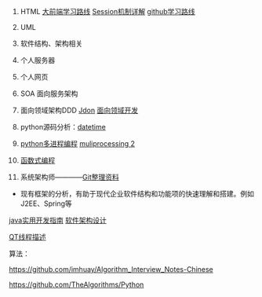 1. HTML  [大前端学习路线](http://bbs.itheima.com/thread-391250-1-1.html)   [Session机制详解](https://www.cnblogs.com/lonelydreamer/p/6169469.html)	[github学习路线](https://github.com/qianguyihao/Web)
2. UML
3. 软件结构、架构相关
4. 个人服务器
5. 个人网页
6. SOA 面向服务架构
7. 面向领域架构DDD [Jdon](https://www.jdon.com/)   [面向领域开发](https://www.cnblogs.com/cnblogsfans/p/7767162.html)

8. python源码分析：[datetime](https://www.cnblogs.com/liuzhen1995/p/9350125.html)   
9. [python多进程编程](https://www.cnblogs.com/kaituorensheng/p/4445418.html)  [muliprocessing 2](https://www.cnblogs.com/webber1992/p/6217327.html)
10. [函数式编程](https://blog.csdn.net/valada/article/details/79909782)

11. 系统架构师————[Git整理资料](https://gitee.com/lxmuyu/soft_examination/tree/master/)

- 现有框架的分析，有助于现代企业软件结构和功能项的快速理解和搭建。例如J2EE、Spring等

[java实用开发指南](https://www.jdon.com/mybook/index.htm)   [软件架构设计](https://www.jdon.com/design.htm)  

[QT线程描述](https://blog.csdn.net/waterMelon_eater/article/details/89481488)



算法：

https://github.com/imhuay/Algorithm_Interview_Notes-Chinese

https://github.com/TheAlgorithms/Python

















